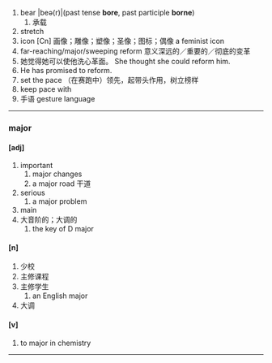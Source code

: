 1. bear |beə(r)|(past tense **bore**, past participle **borne**)
    1. 承载
2. stretch
3. icon [Cn] 画像；雕像；塑像；圣像；图标；偶像 a feminist icon
4. far-reaching/major/sweeping reform 意义深远的／重要的／彻底的变革
5. 她觉得她可以使他洗心革面。 She thought she could reform him.
6. He has promised to reform.
7. set the pace （在赛跑中）领先，起带头作用，树立榜样
8. keep pace with
9. 手语 gesture language
***
### major
#### [adj]
1. important
    1. major changes
    2. a major road 干道
2. serious
    1. a major problem
3. main
4. 大音阶的；大调的
    1. the key of D major
#### [n]
1. 少校
2. 主修课程
3. 主修学生
    1. an English major
4. 大调
#### [v]
1. to major in chemistry
***
